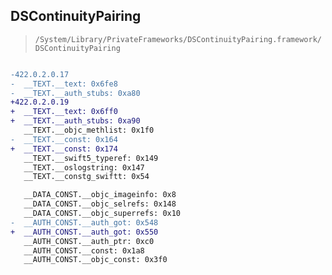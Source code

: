 ## DSContinuityPairing

> `/System/Library/PrivateFrameworks/DSContinuityPairing.framework/DSContinuityPairing`

```diff

-422.0.2.0.17
-  __TEXT.__text: 0x6fe8
-  __TEXT.__auth_stubs: 0xa80
+422.0.2.0.19
+  __TEXT.__text: 0x6ff0
+  __TEXT.__auth_stubs: 0xa90
   __TEXT.__objc_methlist: 0x1f0
-  __TEXT.__const: 0x164
+  __TEXT.__const: 0x174
   __TEXT.__swift5_typeref: 0x149
   __TEXT.__oslogstring: 0x147
   __TEXT.__constg_swiftt: 0x54

   __DATA_CONST.__objc_imageinfo: 0x8
   __DATA_CONST.__objc_selrefs: 0x148
   __DATA_CONST.__objc_superrefs: 0x10
-  __AUTH_CONST.__auth_got: 0x548
+  __AUTH_CONST.__auth_got: 0x550
   __AUTH_CONST.__auth_ptr: 0xc0
   __AUTH_CONST.__const: 0x1a8
   __AUTH_CONST.__objc_const: 0x3f0

```
